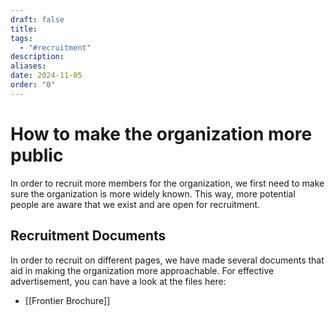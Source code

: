```yaml
---
draft: false
title: 
tags:
  - "#recruitment"
description: 
aliases: 
date: 2024-11-05
order: "0"
---
```

# How to make the organization more public
In order to recruit more members for the organization, we first need to make sure the organization is more widely known. This way, more potential people are aware that we exist and are open for recruitment.

## Recruitment Documents
In order to recruit on different pages, we have made several documents that aid in making the organization more approachable. For effective advertisement, you can have a look at the files here:
-  [[Frontier Brochure]]